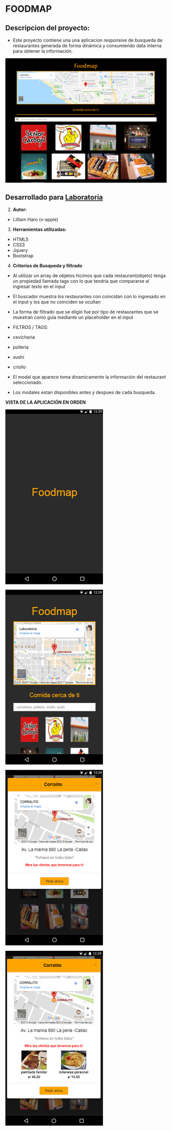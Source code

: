 # FOODMAP

## Descripcion del proyecto:
  - Este proyecto contiene una una aplicacion responsive de busqueda de restaurantes generada de forma dinámica y consumiendo data interna para obtener la información.

![RECURSOS](assets/images/image-1.png)

## Desarrollado para [Laboratoria](http://laboratoria.la/codeacademy/)

2. **Autor:**

  - Lilliam Haro (v-apple)

3. **Herramientas utilizadas:**

  - HTML5
  - CSS3
  - Jquery
  - Bootstrap

4. **Criterios de Busqueda y filtrado**

  - Al utilizar un array de objetos hicimos que cada restaurant(objeto) tenga un propiedad llamada tags con lo que tendría que compararse al ingresar texto en el input

  - El buscador muestra los restaurantes con coincidan con lo ingresado en el input y los que no coinciden se ocultan

  - La forma de filtrado que se eligió fue por tipo de restaurantes que se muestran como guia mediante un placeholder en el input

  * FILTROS / TAGS:
  - cevicheria
  - polleria
  - sushi
  - criollo

  - El modal que aparece toma dinamicamente la información del restaurant seleccionado.
  - Los modales estan disponibles antes y despues de cada busqueda.

**VISTA DE LA APLICACIÓN EN ORDEN**

![RECURSOS](assets/images/splash.png)

![RECURSOS](assets/images/principal.png)

![RECURSOS](assets/images/modal.png)

![RECURSOS](assets/images/ofertas.png)
